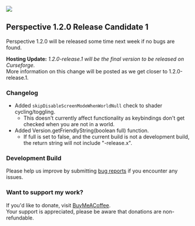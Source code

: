 ![](https://mclegoman.com/images/a/a7/Perspective_Development_Logo.png)  

## Perspective 1.2.0 Release Candidate 1  
Perspective 1.2.0 will be released some time next week if no bugs are found.  

**Hosting Update:** *1.2.0-release.1 will be the final version to be released on Curseforge.*  
More information on this change will be posted as we get closer to 1.2.0-release.1.  

### Changelog  
- Added `skipDisableScreenModeWhenWorldNull` check to shader cycling/toggling.  
  - This doesn't currently affect functionality as keybindings don't get checked when you are not in a world.  
- Added Version.getFriendlyString(boolean full) function.  
  - If full is set to false, and the current build is not a development build, the return string will not include "-release.x".  

### Development Build  
Please help us improve by submitting [bug reports](https://github.com/MCLegoMan/Perspective/issues) if you encounter any issues.  

### Want to support my work?  
If you'd like to donate, visit [BuyMeACoffee](https://www.buymeacoffee.com/mclegoman).  
Your support is appreciated, please be aware that donations are non-refundable.  